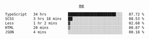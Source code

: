 <p align="center">
  <samp>
    <a href="https://yiwwhl.com">me</a>
  </samp>
</p>

<!--START_SECTION:waka-->

```txt
TypeScript   34 hrs          ██████████████████████░░░   87.72 %
SCSS         3 hrs 18 mins   ██░░░░░░░░░░░░░░░░░░░░░░░   08.53 %
Less         1 hr 2 mins     ▓░░░░░░░░░░░░░░░░░░░░░░░░   02.68 %
HTML         20 mins         ▒░░░░░░░░░░░░░░░░░░░░░░░░   00.87 %
JSON         4 mins          ░░░░░░░░░░░░░░░░░░░░░░░░░   00.18 %
```

<!--END_SECTION:waka-->